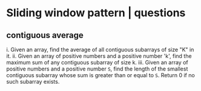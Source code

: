 # Sliding window pattern | questions

## contiguous average


i. Given an array, find the average of all contiguous subarrays of size "K" in it.
ii. Given an array of positive numbers and a positive number 'k', find the maximum sum  of any contiguous subarray of size k.
iii. Given an array of positive numbers and a positive number `S`, find the length of the smallest contiguous subarray whose sum is greater than or equal to `S`. Return 0 if no such subarray exists.